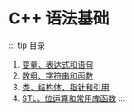 # C++ 语法基础

::: tip 目录
1. [变量、表达式和语句](./变量、表达式和语句)
2. [数组、字符串和函数](./数组、字符串和函数)
3. [类、结构体、指针和引用](./类、结构体、指针和引用)
4. [STL、位运算和常用库函数](./STL、位运算和常用库函数)
:::